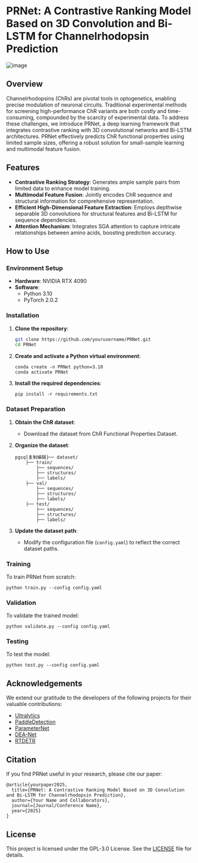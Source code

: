 # PRNet: A Contrastive Ranking Model Based on 3D Convolution and Bi-LSTM for Channelrhodopsin Prediction

![image](https://github.com/xi029/PRNet/blob/main/img/PRNet.png)

## Overview

Channelrhodopsins (ChRs) are pivotal tools in optogenetics, enabling precise modulation of neuronal circuits. Traditional experimental methods for screening high-performance ChR variants are both costly and time-consuming, compounded by the scarcity of experimental data. To address these challenges, we introduce PRNet, a deep learning framework that integrates contrastive ranking with 3D convolutional networks and Bi-LSTM architectures. PRNet effectively predicts ChR functional properties using limited sample sizes, offering a robust solution for small-sample learning and multimodal feature fusion.

## Features

- **Contrastive Ranking Strategy**: Generates ample sample pairs from limited data to enhance model training.
- **Multimodal Feature Fusion**: Jointly encodes ChR sequence and structural information for comprehensive representation.
- **Efficient High-Dimensional Feature Extraction**: Employs depthwise separable 3D convolutions for structural features and Bi-LSTM for sequence dependencies.
- **Attention Mechanism**: Integrates SGA attention to capture intricate relationships between amino acids, boosting prediction accuracy.

## How to Use

### Environment Setup

- **Hardware**: NVIDIA RTX 4090
- **Software**:
  - Python 3.10
  - PyTorch 2.0.2

### Installation

1. **Clone the repository**:

   ```bash
   git clone https://github.com/yourusername/PRNet.git
   cd PRNet

   ```

1. **Create and activate a Python virtual environment**:

   ```
   conda create -n PRNet python=3.10
   conda activate PRNet
   ```

1. **Install the required dependencies**:

   ```
   pip install -r requirements.txt
   ```

### Dataset Preparation

1. **Obtain the ChR dataset**:

   - Download the dataset from ChR Functional Properties Dataset.

2. **Organize the dataset**:

   ```
   pgsql复制编辑├── dataset/
       ├── train/
           ├── sequences/
           ├── structures/
           ├── labels/
       ├── val/
           ├── sequences/
           ├── structures/
           ├── labels/
       ├── test/
           ├── sequences/
           ├── structures/
           ├── labels/
   ```

3. **Update the dataset path**:

   - Modify the configuration file (`config.yaml`) to reflect the correct dataset paths.

### Training

To train PRNet from scratch:

```
python train.py --config config.yaml
```

### Validation

To validate the trained model:

```
python validate.py --config config.yaml
```

### Testing

To test the model:

```
python test.py --config config.yaml
```

## Acknowledgements

We extend our gratitude to the developers of the following projects for their valuable contributions:

- [Ultralytics](https://github.com/ultralytics)
- [PaddleDetection](https://github.com/PaddlePaddle/PaddleDetection)
- [ParameterNet](https://github.com/parameter-net)
- [DEA-Net](https://github.com/dea-net)
- [RTDETR](https://github.com/rt-detr)

## Citation

If you find PRNet useful in your research, please cite our paper:

```
@article{yourpaper2025,
  title={PRNet: A Contrastive Ranking Model Based on 3D Convolution and Bi-LSTM for Channelrhodopsin Prediction},
  author={Your Name and Collaborators},
  journal={Journal/Conference Name},
  year={2025}
}

```

## License

This project is licensed under the GPL-3.0 License. See the [LICENSE](LICENSE) file for details.
